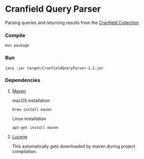 # Cranfield Query Parser      
Parsing queries and returning results from the [Cranfield Collection](http://ir.dcs.gla.ac.uk/resources/test_collections/cran/)     


### Compile     
```
mvn package
```

### Run        
```
java -jar target/CranfieldQueryParser-1.2.jar
```   


### Dependencies       

1. [Maven](https://maven.apache.org/)    

    macOS installation
    ```
    brew install maven
    ```    

    Linux installation
    ```
    apt-get install maven
    ```   


2. [Lucene](https://lucene.apache.org/)  

    This automatically gets downloaded by maven during project compilation.
